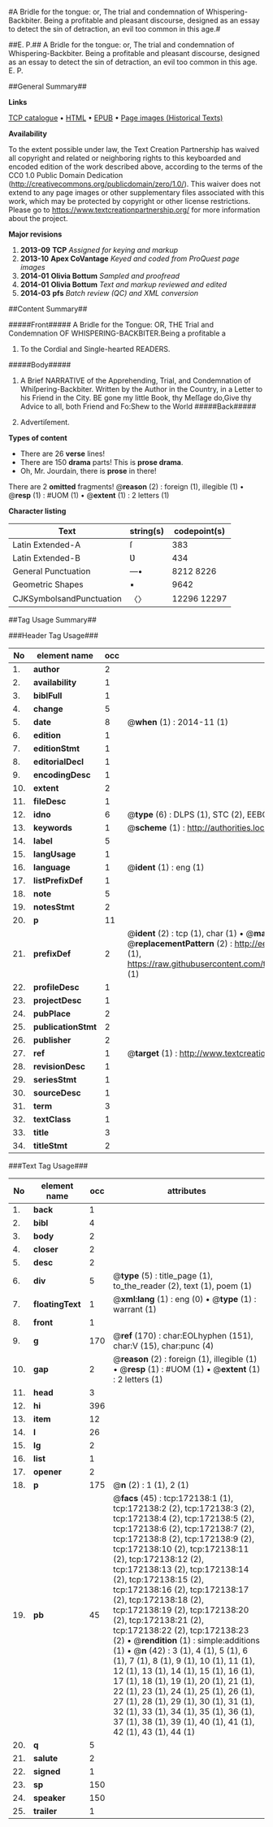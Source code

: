 #A Bridle for the tongue: or, The trial and condemnation of Whispering-Backbiter. Being a profitable and pleasant discourse, designed as an essay to detect the sin of detraction, an evil too common in this age.#

##E. P.##
A Bridle for the tongue: or, The trial and condemnation of Whispering-Backbiter. Being a profitable and pleasant discourse, designed as an essay to detect the sin of detraction, an evil too common in this age.
E. P.

##General Summary##

**Links**

[TCP catalogue](http://www.ota.ox.ac.uk/tcp/)  • 
[HTML](http://tei.it.ox.ac.uk/tcp/Texts-HTML/free/A77/A77383.html)  • 
[EPUB](http://tei.it.ox.ac.uk/tcp/Texts-EPUB/free/A77/A77383.epub) • 
[Page images (Historical Texts)](https://historicaltexts.jisc.ac.uk/eebo-45578183e)

**Availability**

To the extent possible under law, the Text Creation Partnership has waived all copyright and related or neighboring rights to this keyboarded and encoded edition of the work described above, according to the terms of the CC0 1.0 Public Domain Dedication (http://creativecommons.org/publicdomain/zero/1.0/). This waiver does not extend to any page images or other supplementary files associated with this work, which may be protected by copyright or other license restrictions. Please go to https://www.textcreationpartnership.org/ for more information about the project.

**Major revisions**

1. __2013-09__ __TCP__ *Assigned for keying and markup*
1. __2013-10__ __Apex CoVantage__ *Keyed and coded from ProQuest page images*
1. __2014-01__ __Olivia Bottum__ *Sampled and proofread*
1. __2014-01__ __Olivia Bottum__ *Text and markup reviewed and edited*
1. __2014-03__ __pfs__ *Batch review (QC) and XML conversion*

##Content Summary##

#####Front#####
A Bridle for the Tongue: OR, THE Trial and Condemnation OF WHISPERING-BACKBITER.Being a profitable a
1. To the Cordial and Single-hearted READERS.

#####Body#####

1. A Brief NARRATIVE of the Apprehending, Trial, and Condemnation of Whiſpering-Backbiter. Written by the Author in the Country, in a Letter to his Friend in the City.
BE gone my little Book, thy Meſſage do,Give thy Advice to all, both Friend and Fo:Shew to the World 
#####Back#####

1. Advertiſement.

**Types of content**

  * There are 26 **verse** lines!
  * There are 150 **drama** parts! This is **prose drama**.
  * Oh, Mr. Jourdain, there is **prose** in there!

There are 2 **omitted** fragments! 
 @__reason__ (2) : foreign (1), illegible (1)  •  @__resp__ (1) : #UOM (1)  •  @__extent__ (1) : 2 letters (1)

**Character listing**


|Text|string(s)|codepoint(s)|
|---|---|---|
|Latin Extended-A|ſ|383|
|Latin Extended-B|Ʋ|434|
|General Punctuation|—•|8212 8226|
|Geometric Shapes|▪|9642|
|CJKSymbolsandPunctuation|〈〉|12296 12297|

##Tag Usage Summary##

###Header Tag Usage###

|No|element name|occ|attributes|
|---|---|---|---|
|1.|__author__|2||
|2.|__availability__|1||
|3.|__biblFull__|1||
|4.|__change__|5||
|5.|__date__|8| @__when__ (1) : 2014-11 (1)|
|6.|__edition__|1||
|7.|__editionStmt__|1||
|8.|__editorialDecl__|1||
|9.|__encodingDesc__|1||
|10.|__extent__|2||
|11.|__fileDesc__|1||
|12.|__idno__|6| @__type__ (6) : DLPS (1), STC (2), EEBO-CITATION (1), OCLC (1), VID (1)|
|13.|__keywords__|1| @__scheme__ (1) : http://authorities.loc.gov/ (1)|
|14.|__label__|5||
|15.|__langUsage__|1||
|16.|__language__|1| @__ident__ (1) : eng (1)|
|17.|__listPrefixDef__|1||
|18.|__note__|5||
|19.|__notesStmt__|2||
|20.|__p__|11||
|21.|__prefixDef__|2| @__ident__ (2) : tcp (1), char (1)  •  @__matchPattern__ (2) : ([0-9\-]+):([0-9IVX]+) (1), (.+) (1)  •  @__replacementPattern__ (2) : http://eebo.chadwyck.com/downloadtiff?vid=$1&page=$2 (1), https://raw.githubusercontent.com/textcreationpartnership/Texts/master/tcpchars.xml#$1 (1)|
|22.|__profileDesc__|1||
|23.|__projectDesc__|1||
|24.|__pubPlace__|2||
|25.|__publicationStmt__|2||
|26.|__publisher__|2||
|27.|__ref__|1| @__target__ (1) : http://www.textcreationpartnership.org/docs/. (1)|
|28.|__revisionDesc__|1||
|29.|__seriesStmt__|1||
|30.|__sourceDesc__|1||
|31.|__term__|3||
|32.|__textClass__|1||
|33.|__title__|3||
|34.|__titleStmt__|2||


###Text Tag Usage###

|No|element name|occ|attributes|
|---|---|---|---|
|1.|__back__|1||
|2.|__bibl__|4||
|3.|__body__|2||
|4.|__closer__|2||
|5.|__desc__|2||
|6.|__div__|5| @__type__ (5) : title_page (1), to_the_reader (2), text (1), poem (1)|
|7.|__floatingText__|1| @__xml:lang__ (1) : eng (0)  •  @__type__ (1) : warrant (1)|
|8.|__front__|1||
|9.|__g__|170| @__ref__ (170) : char:EOLhyphen (151), char:V (15), char:punc (4)|
|10.|__gap__|2| @__reason__ (2) : foreign (1), illegible (1)  •  @__resp__ (1) : #UOM (1)  •  @__extent__ (1) : 2 letters (1)|
|11.|__head__|3||
|12.|__hi__|396||
|13.|__item__|12||
|14.|__l__|26||
|15.|__lg__|2||
|16.|__list__|1||
|17.|__opener__|2||
|18.|__p__|175| @__n__ (2) : 1 (1), 2 (1)|
|19.|__pb__|45| @__facs__ (45) : tcp:172138:1 (1), tcp:172138:2 (2), tcp:172138:3 (2), tcp:172138:4 (2), tcp:172138:5 (2), tcp:172138:6 (2), tcp:172138:7 (2), tcp:172138:8 (2), tcp:172138:9 (2), tcp:172138:10 (2), tcp:172138:11 (2), tcp:172138:12 (2), tcp:172138:13 (2), tcp:172138:14 (2), tcp:172138:15 (2), tcp:172138:16 (2), tcp:172138:17 (2), tcp:172138:18 (2), tcp:172138:19 (2), tcp:172138:20 (2), tcp:172138:21 (2), tcp:172138:22 (2), tcp:172138:23 (2)  •  @__rendition__ (1) : simple:additions (1)  •  @__n__ (42) : 3 (1), 4 (1), 5 (1), 6 (1), 7 (1), 8 (1), 9 (1), 10 (1), 11 (1), 12 (1), 13 (1), 14 (1), 15 (1), 16 (1), 17 (1), 18 (1), 19 (1), 20 (1), 21 (1), 22 (1), 23 (1), 24 (1), 25 (1), 26 (1), 27 (1), 28 (1), 29 (1), 30 (1), 31 (1), 32 (1), 33 (1), 34 (1), 35 (1), 36 (1), 37 (1), 38 (1), 39 (1), 40 (1), 41 (1), 42 (1), 43 (1), 44 (1)|
|20.|__q__|5||
|21.|__salute__|2||
|22.|__signed__|1||
|23.|__sp__|150||
|24.|__speaker__|150||
|25.|__trailer__|1||
